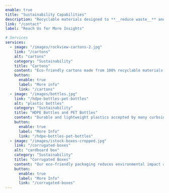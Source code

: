```yaml
---
enable: true
title: "Sustainability Capabilities"
description: "Recyclable materials designed to **__reduce waste__** and support **__sustainability__**"
link: "/contact"
label: "Reach Us for More Insights"

# Services
services:
  - image: "/images/rockview-cartons-2.jpg"
    link: "/cartons"
    alt: "cartons"
    category: "Sustainability"
    title: "Cartons"
    content: "Eco-friendly cartons made from 100% recyclable materials, designed to minimize waste and support sustainability."
    button:
      enable: true
      label: "More info"
      link: "/cartons"
  - image: "/images/bottles.jpg"
    link: "/hdpe-bottles-pet-bottles"
    alt: "plastic bottles"
    category: "Sustainability"
    title: "HDPE Bottles and PET Bottles"
    content: "Durable and lightweight plastics accepted by many curbside recycling programs to help reduce landfill waste."
    button:
      enable: true
      label: "More Info"
      link: "/hdpe-bottles-pet-bottles"
  - image: "/images/istock-boxes-cropped.jpg"
    link: "/corrugated-boxes"
    alt: "cardboard box"
    category: "Sustainability"
    title: "Corrugated Boxes"
    content: "Our eco-friendly packaging reduces environmental impact and supports a circular economy with easy recycling."
    button:
      enable: true
      label: "More Info"
      link: "/corrugated-boxes"
---
```

